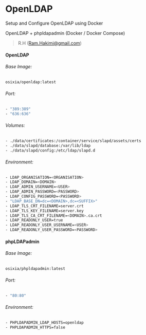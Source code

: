 # OpenLDAP
Setup and Configure OpenLDAP using Docker

OpenLDAP + phpldapadmin (Docker / Docker Compose)

> R.H (Ram.Hakimi@gmail.com)
>



#### OpenLDAP

###### Base Image:

```bash
osixia/openldap:latest
```

###### Port:

```bash
- "389:389"
- "636:636"
```

###### Volumes:

```bash
- ./data/certificates:/container/service/slapd/assets/certs
- ./data/slapd/database:/var/lib/ldap
- ./data/slapd/config:/etc/ldap/slapd.d
```

###### Environment:

```bash
- LDAP_ORGANISATION=<ORGANISATION>
- LDAP_DOMAIN=<DOMAIN>
- LDAP_ADMIN_USERNAME=<USER>
- LDAP_ADMIN_PASSWORD=<PASSWORD>
- LDAP_CONFIG_PASSWORD=<PASSWORD>
- "LDAP_BASE_DN=dc=<DOMAIN>,dc=<SUFFIX>"
- LDAP_TLS_CRT_FILENAME=server.crt
- LDAP_TLS_KEY_FILENAME=server.key
- LDAP_TLS_CA_CRT_FILENAME=<DOMAIN>.ca.crt
- LDAP_READONLY_USER=true
- LDAP_READONLY_USER_USERNAME=<USER>
- LDAP_READONLY_USER_PASSWORD=<PASSWORD>
```



#### phpLDAPadmin

###### Base Image:

```bash
osixia/phpldapadmin:latest
```

###### Port:

```bash
- "80:80"
```

###### Environment:

```bash
- PHPLDAPADMIN_LDAP_HOSTS=openldap
- PHPLDAPADMIN_HTTPS=false
```

